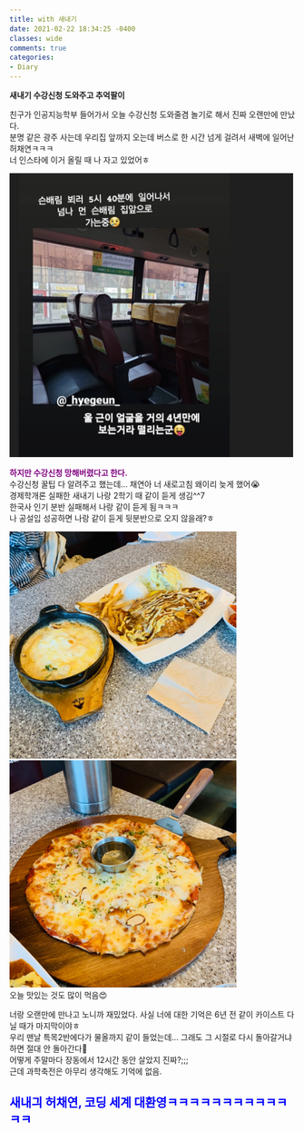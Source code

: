```yaml
---
title: with 새내기
date: 2021-02-22 18:34:25 -0400
classes: wide
comments: true
categories:
- Diary
---
```

**새내기 수강신청 도와주고 추억팔이**

친구가 인공지능학부 들어가서 오늘 수강신청 도와줄겸 놀기로 해서 진짜 오랜만에 만났다.   
분명 같은 광주 사는데 우리집 앞까지 오는데 버스로 한 시간 넘게 걸려서 새벽에 일어난 허채연ㅋㅋㅋ   
너 인스타에 이거 올릴 때 나 자고 있었어ㅎ

<img src="/assets/images/photo/post2/post2_photo1.jpg" width="500px" height="500px" alt="photo1">   

**<span style="color:purple">하지만 수강신청 망해버렸다고 한다.</span>**   
수강신청 꿀팁 다 알려주고 했는데... 채연아 너 새로고침 왜이리 늦게 했어😭   
경제학개론 실패한 새내기 나랑 2학기 때 같이 듣게 생김^^7   
한국사 인기 분반 실패해서 나랑 같이 듣게 됨ㅋㅋㅋ   
나 공설입 성공하면 나랑 같이 듣게 뒷분반으로 오지 않을래?ㅎ   

<img src="/assets/images/photo/post2/post2_photo2.jpg" width="400px" height="400px" alt="photo1"> <img src="/assets/images/photo/post2/post2_photo3.jpg" width="400px" height="400px" alt="photo1">     
오늘 맛있는 것도 많이 먹음😍

너랑 오랜만에 만나고 노니까 재밌었다. 사실 너에 대한 기억은 6년 전 같이 카이스트 다닐 때가 마지막이야ㅎ    
우리 맨날 특목2반에다가 물올까지 같이 들었는데... 그래도 그 시절로 다시 돌아갈거냐 하면 절대 안 돌아간다🤣   
어떻게 주말마다 장동에서 12시간 동안 살았지 진짜?;;;   
근데 과학축전은 아무리 생각해도 기억에 없음.    

## **<span style="color:blue">새내긔 허채연, 코딩 세계 대환영ㅋㅋㅋㅋㅋㅋㅋㅋㅋㅋㅋㅋㅋ</span>**
